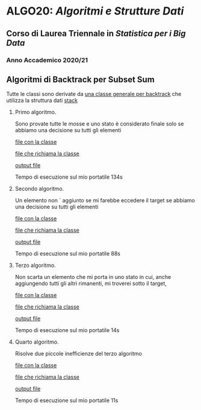 # ALGO20: *Algoritmi e Strutture Dati* #
## Corso di Laurea Triennale in *Statistica per i Big Data* ##
### Anno Accademico 2020/21 ###


## Algoritmi di Backtrack per Subset Sum ##
Tutte le classi sono derivate da [una classe generale per backtrack](back.py) che utilizza la struttura dati [stack](stack.py)

1. Primo algoritmo.

    Sono provate tutte le mosse e uno stato è considerato finale solo
    se abbiamo una decisione su tutti gli elementi

    [file con la classe](subsetSum0.py)

    [file che richiama la classe](ds0.py)

    [output file](aaa0)

    Tempo di esecuzione sul mio portatile 134s
   
2. Secondo algoritmo.

    Un elemento non &grave; aggiunto se mi farebbe eccedere il target
    se abbiamo una decisione su tutti gli elementi

    [file con la classe](subsetSum1.py)

    [file che richiama la classe](ds1.py)

    [output file](aaa1)
   
    Tempo di esecuzione sul mio portatile 88s

3. Terzo algoritmo.

    Non scarta un elemento che mi porta in uno stato in cui, anche aggiungendo 
    tutti gli altri rimanenti, mi troverei sotto il target, 

    [file con la classe](subsetSum2.py)

    [file che richiama la classe](ds2.py)

    [output file](aaa2)
   
    Tempo di esecuzione sul mio portatile 14s

3. Quarto algoritmo.
    
    Risolve due piccole inefficienze del terzo algoritmo

    [file con la classe](subsetSum4.py)

    [file che richiama la classe](ds4.py)

    [output file](aaa4)
   
    Tempo di esecuzione sul mio portatile 11s

